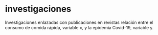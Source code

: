 # investigaciones
Investigaciones enlazadas con publicaciones en revistas
relación entre el consumo de comida rápida, variable x, y la epidemia Covid-19, variable y.
